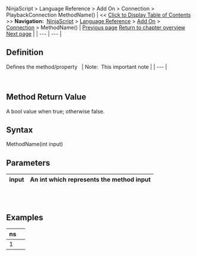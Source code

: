 ﻿
NinjaScript \> Language Reference \> Add On \> Connection \> PlaybackConnection
MethodName()
| \<\< [Click to Display Table of Contents](playbackconnection.md) \>\> **Navigation:**     [NinjaScript](ninjascript.md) \> [Language Reference](language_reference_wip.md) \> [Add On](add_on.md) \> [Connection](connection_class.md) \> MethodName() | [Previous page](reloadallhistoricaldata.md) [Return to chapter overview](connection_class.md) [Next page](iinstrumentprovider_interface.md) |
| --- | --- |
## Definition
Defines the method/property
 
| Note:  This important note |
| --- |

 
## Method Return Value
A bool value when true; otherwise false.
 
## Syntax
MethodName(int input)
 
## Parameters
| input | An int which represents the method input |
| --- | --- |

## 
 
## Examples
| ns | |
| --- | --- |
| 1 |  |
